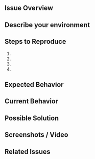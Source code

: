 <!--
BEFORE POSTING YOUR ISSUE:
- These comments won't show up when you submit the issue.
- Please use the sections below to provide information about the issue.
- Be specific: Add as much detail as possible.
-->

## Issue Overview

<!-- A brief overview of the issue --->

## Describe your environment

<!-- Provide details about your environment: what editor, browser, and other software you are using and any other specifics to your setup -->

## Steps to Reproduce

<!-- Provide an unambiguous set of steps to reproduce this bug. Include code to reproduce, if relevant. Include a live link if available. -->

1.
2.
3.
4.

## Expected Behavior

<!-- What behavior did you expect? -->

## Current Behavior

<!-- What happened instead of the expected behavior? Describe the difference. -->

## Possible Solution

<!-- Optional: Do you have a fix or a suggestion on how to fix the issue? -->

## Screenshots / Video

<!-- Optional: Add any screenshots or video of the issue if available. -->

## Related Issues

<!-- List related issues -->

